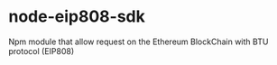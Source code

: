 # node-eip808-sdk
Npm module that allow request on the Ethereum BlockChain with BTU protocol (EIP808)
